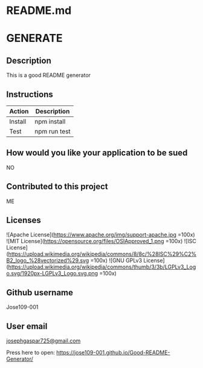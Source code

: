 # README.md
# GENERATE

## Description
This is a good README generator

## Instructions
|Action|Description
|-|-|
|Install|npm install
|Test|npm run test

## How would you like your application to be sued
NO

## Contributed to this project
ME

## Licenses
![Apache License](https://www.apache.org/img/support-apache.jpg =100x)
![MIT License](https://opensource.org/files/OSIApproved_1.png =100x)
![ISC License](https://upload.wikimedia.org/wikipedia/commons/8/8c/%28ISC%29%C2%B2_logo_%28vectorized%29.svg =100x)
![GNU GPLv3 License](https://upload.wikimedia.org/wikipedia/commons/thumb/3/3b/LGPLv3_Logo.svg/1920px-LGPLv3_Logo.svg.png =100x)


## Github username
Jose109-001

## User email
josephgaspar725@gmail.com


Press here to open: https://jose109-001.github.io/Good-README-Generator/
